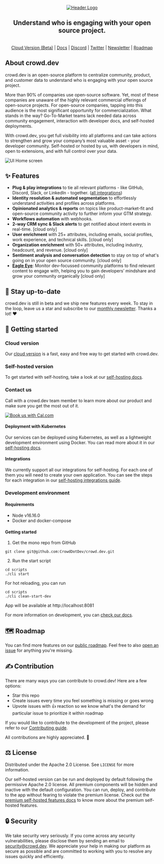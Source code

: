 <!-- PROJECT LOGO -->
<p align="center">
  <a href="https://github.com/CrowdDotDev/crowd.dev">
    <img src="https://user-images.githubusercontent.com/41432658/198395147-20caad79-6989-4827-bb0b-32a406770480.png" alt="Header Logo">

  </a>

  <h2 align="center">Understand who is engaging with your open source project.</h2>
  
  <p align="center">
    <br>
    <a href="https://crowd.dev/sign-up">Cloud Version (Beta)</a>
    |
    <a href="https://docs.crowd.dev">Docs</a>
    |
    <a href="https://crowd.dev/discord">Discord</a>
    |
    <a href="https://crowd.dev/twitter">Twitter</a>
    |
    <a href="https://crowd.dev/newsletter-sign-up">Newsletter</a>
    |
    <a href="https://crowd.dev/roadmap">Roadmap</a>
  </p>
</p>

<!-- BODY -->

## About crowd.dev

crowd.dev is an open-source platform to centralize community, product, and customer data to understand who is engaging with your open source project.

More than 90% of companies use open-source software. Yet, most of these companies are unaware of the highly relevant commercial offerings of open-source projects. For open-source companies, tapping into this audience is the most significant opportunity for commercialization. What stands in the way? Go-To-Market teams lack needed data across community engagement, interaction with developer docs, and self-hosted deployments.

With crowd.dev, you get full visibility into all platforms and can take actions to strengthen and grow your company’s most valuable asset - your developer community. Self-hosted or hosted by us, with developers in mind, open to extensions, and with full control over your data.

<img src="https://user-images.githubusercontent.com/41432658/198830271-cbe6d3c7-0c46-4539-98cc-b13c495ddedf.png" alt="UI Home screen">

## ✨ Features

- **Plug & play integrations** to tie all relevant platforms - like GitHub, Discord, Slack, or LinkedIn - together. ([all integrations](https://www.crowd.dev/integrations))
- **Identity resolution & automated segmentation** to effortlessly understand activities and profiles across platforms.
- **Opinionated analytics & reports** on topics like product-market-fit and open-source community activity to further inform your GTM strategy.
- **Workflows automation** with webhooks.
- **2-way CRM sync & Slack alerts** to get notified about intent events in real-time. [cloud only]
- **User enrichment** with 25+ attributes, including emails, social profiles, work experience, and technical skills. [cloud only]
- **Organization enrichment** with 50+ attributes, including industry, headcount, and revenue. [cloud only]
- **Sentiment analysis and conversation detection** to stay on top of what's going on in your open source community. [cloud only]
- **[Eagle Eye](https://www.crowd.dev/eagle-eye)**: Monitor dev-focussed community platforms to find relevant content to engage with, helping you to gain developers’ mindshare and grow your community organically [cloud only]

## 🔔 Stay up-to-date

crowd.dev is still in beta and we ship new features every week. To stay in the loop, leave us a star and subscribe to our <a href="https://crowd.dev/newsletter-sign-up">monthly newsletter</a>. Thanks a lot! ❤️

## 🚀 Getting started

### Cloud version

Our <a href="https://crowd.dev/#waitlist">cloud version</a> is a fast, easy and free way to get started with crowd.dev.

### Self-hosted version

To get started with self-hosting, take a look at our [self-hosting docs](https://docs.crowd.dev/docs/getting-started-with-self-hosting).

### Contact us

Call with a crowd.dev team member to learn more about our product and make sure you get the most out of it.

<a href="https://cal.com/team/CrowdDotDev/intro-to-crowd-dev/"><img alt="Book us with Cal.com" src="https://cal.com/book-with-cal-dark.svg" /></a>

#### Deployment with Kubernetes

Our services can be deployed using Kubernetes, as well as a lightweight development environment using Docker. You can read more about it in our [self-hosting docs](https://docs.crowd.dev/docs/deployment).

#### Integrations

We currently support all our integrations for self-hosting. For each one of them you will need to create your own application. You can see the steps for each integration in our [self-hosting integrations guide](https://docs.crowd.dev/docs/self-hosting).

### Development environment

#### <a name="requirements">Requirements</a>

- Node v16.16.0
- Docker and docker-compose

#### <a name="getting_started">Getting started</a>

1. Get the mono repo from GitHub

```shell
git clone git@github.com:CrowdDotDev/crowd.dev.git
```

2. Run the start script

```shell
cd scripts
./cli start
```

For hot reloading, you can run

```shell
cd scripts
./cli clean-start-dev
```

App will be available at http://localhost:8081

For more information on development, you can <a href="https://docs.crowd.dev/docs/docker-compose-single-machine-development-with-docker-images">check our docs</a>.

## 🗺️ Roadmap

You can find more features on our [public roadmap](https://crowd.dev/roadmap). Feel free to also [open an issue](https://crowd.dev/open-an-issue) for anything you're missing.

## ✍️ Contribution

There are many ways you can contribute to crowd.dev! Here are a few options:

- Star this repo
- Create issues every time you feel something is missing or goes wrong
- Upvote issues with 👍 reaction so we know what's the demand for particular issue to prioritize it within roadmap

If you would like to contribute to the development of the project, please refer to our [Contributing guide](https://github.com/CrowdDotDev/crowd.dev/blob/main/CONTRIBUTING.md).

All contributions are highly appreciated. 🙏

## ⚖️ License

Distributed under the Apache 2.0 License. See `LICENSE` for more information.

Our self-hosted version can be run and deployed by default following the permissive Apache 2.0 license. All premium components will be hidden and inactive with the default configuration. You can run, deploy, and contribute to the app without fearing to violate the premium license. Check out the [premium self-hosted features docs](https://docs.crowd.dev/docs/premium-self-hosted-apps) to know more about the premium self-hosted features.

## 🔒 Security

We take security very seriously. If you come across any security vulnerabilities, please disclose them by sending an email to security@crowd.dev. We appreciate your help in making our platform as secure as possible and are committed to working with you to resolve any issues quickly and efficiently.
